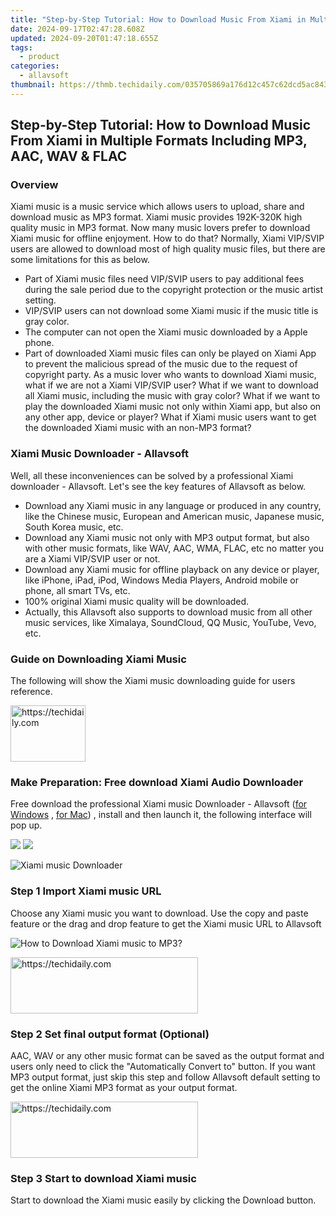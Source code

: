 ```yaml
---
title: "Step-by-Step Tutorial: How to Download Music From Xiami in Multiple Formats Including MP3, AAC, WAV & FLAC"
date: 2024-09-17T02:47:28.608Z
updated: 2024-09-20T01:47:18.655Z
tags:
  - product
categories:
  - allavsoft
thumbnail: https://thmb.techidaily.com/035705869a176d12c457c62dcd5ac8433382a242da2e6ee8d5c9aeccc24af52d.jpg
---
```


## Step-by-Step Tutorial: How to Download Music From Xiami in Multiple Formats Including MP3, AAC, WAV & FLAC

### Overview

Xiami music is a music service which allows users to upload, share and download music as MP3 format. Xiami music provides 192K-320K high quality music in MP3 format. Now many music lovers prefer to download Xiami music for offline enjoyment. How to do that? Normally, Xiami VIP/SVIP users are allowed to download most of high quality music files, but there are some limitations for this as below.

* Part of Xiami music files need VIP/SVIP users to pay additional fees during the sale period due to the copyright protection or the music artist setting.
* VIP/SVIP users can not download some Xiami music if the music title is gray color.
* The computer can not open the Xiami music downloaded by a Apple phone.
* Part of downloaded Xiami music files can only be played on Xiami App to prevent the malicious spread of the music due to the request of copyright party. As a music lover who wants to download Xiami music, what if we are not a Xiami VIP/SVIP user? What if we want to download all Xiami music, including the music with gray color? What if we want to play the downloaded Xiami music not only within Xiami app, but also on any other app, device or player? What if Xiami music users want to get the downloaded Xiami music with an non-MP3 format?

### Xiami Music Downloader - Allavsoft

Well, all these inconveniences can be solved by a professional Xiami downloader - Allavsoft. Let's see the key features of Allavsoft as below.

* Download any Xiami music in any language or produced in any country, like the Chinese music, European and American music, Japanese music, South Korea music, etc.
* Download any Xiami music not only with MP3 output format, but also with other music formats, like WAV, AAC, WMA, FLAC, etc no matter you are a Xiami VIP/SVIP user or not.
* Download any Xiami music for offline playback on any device or player, like iPhone, iPad, iPod, Windows Media Players, Android mobile or phone, all smart TVs, etc.
* 100% original Xiami music quality will be downloaded.
* Actually, this Allavsoft also supports to download music from all other music services, like Ximalaya, SoundCloud, QQ Music, YouTube, Vevo, etc.

### Guide on Downloading Xiami Music

The following will show the Xiami music downloading guide for users reference.

<!-- affiliate ads begin -->
<a href="https://aligracehair.sjv.io/c/5597632/2135393/19272" target="_top" id="2135393">
  <img src="//a.impactradius-go.com/display-ad/19272-2135393" border="0" alt="https://techidaily.com" width="120" height="90"/>
</a>
<img height="0" width="0" src="https://aligracehair.sjv.io/i/5597632/2135393/19272" style="position:absolute;visibility:hidden;" border="0" />
<!-- affiliate ads end -->

### Make Preparation: Free download Xiami Audio Downloader

Free download the professional Xiami music Downloader - Allavsoft ([for Windows](https://tools.techidaily.com/allavsoft/products/) , [for Mac](https://tools.techidaily.com/allavsoft/products/)) , install and then launch it, the following interface will pop up.

[![](https://www.allavsoft.com/how-to/../images/how-to/free-download-win.jpg)](https://tools.techidaily.com/allavsoft/products/) [![](https://www.allavsoft.com/how-to/../images/how-to/free-download-mac.jpg)](https://tools.techidaily.com/allavsoft/products/)

![Xiami music Downloader](https://www.allavsoft.com/how-to/../images/allavsoft/screen-shot-600.jpg)

### Step 1 Import Xiami music URL

Choose any Xiami music you want to download. Use the copy and paste feature or the drag and drop feature to get the Xiami music URL to Allavsoft

![How to Download Xiami music to MP3?](https://www.allavsoft.com/how-to/../images/how-to/download-rtmp-video/download-rtmp-video.jpg)

<!-- affiliate ads begin -->
<a href="https://aligracehair.sjv.io/c/5597632/1915805/19272" target="_top" id="1915805">
  <img src="//a.impactradius-go.com/display-ad/19272-1915805" border="0" alt="https://techidaily.com" width="300" height="90"/>
</a>
<img height="0" width="0" src="https://aligracehair.sjv.io/i/5597632/1915805/19272" style="position:absolute;visibility:hidden;" border="0" />
<!-- affiliate ads end -->

### Step 2 Set final output format (Optional)

AAC, WAV or any other music format can be saved as the output format and users only need to click the "Automatically Convert to" button. If you want MP3 output format, just skip this step and follow Allavsoft default setting to get the online Xiami MP3 format as your output format.

<!-- affiliate ads begin -->
<a href="https://aligracehair.sjv.io/c/5597632/2135400/19272" target="_top" id="2135400">
  <img src="//a.impactradius-go.com/display-ad/19272-2135400" border="0" alt="https://techidaily.com" width="300" height="90"/>
</a>
<img height="0" width="0" src="https://aligracehair.sjv.io/i/5597632/2135400/19272" style="position:absolute;visibility:hidden;" border="0" />
<!-- affiliate ads end -->

### Step 3 Start to download Xiami music

Start to download the Xiami music easily by clicking the Download button.

<ins class="adsbygoogle"
     style="display:block"
     data-ad-format="autorelaxed"
     data-ad-client="ca-pub-7571918770474297"
     data-ad-slot="1223367746"></ins>

<ins class="adsbygoogle"
     style="display:block"
     data-ad-client="ca-pub-7571918770474297"
     data-ad-slot="8358498916"
     data-ad-format="auto"
     data-full-width-responsive="true"></ins>
